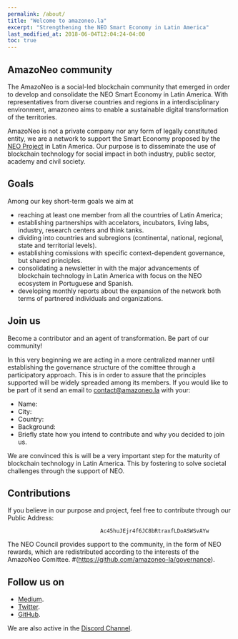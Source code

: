```yaml
---
permalink: /about/
title: "Welcome to amazoneo.la"
excerpt: "Strengthening the NEO Smart Economy in Latin America"
last_modified_at: 2018-06-04T12:04:24-04:00
toc: true
---
```


## AmazoNeo community

The AmazoNeo is a social-led blockchain community that emerged in order to develop and consolidate the NEO Smart Economy in Latin America. With representatives from diverse countries and regions in a interdisciplinary environment, amazoneo aims to enable a sustainable digital transformation of the territories.

AmazoNeo is not a private company nor any form of legally constituted entity, we are a network to support the Smart Economy proposed by the [NEO Project](https://github.com/neo-project) in Latin America. Our purpose is to disseminate the use of blockchain technology for social impact in both industry, public sector, academy and civil society.

## Goals

Among our key short-term goals we aim at
- reaching at least one member from all the countries of Latin America;
- establishing partnerships with accelators, incubators, living labs, industry, research centers and think tanks.
- dividing into countries and subregions (continental, national, regional, state and territorial levels).
- establishing comissions with specific context-dependent governance, but shared principles.
- consolidating a newsletter in with the major advancements of blockchain technology in Latin America with focus on the NEO ecosystem in Portuguese and Spanish.
- developing monthly reports about the expansion of the network both terms of partnered individuals and organizations.

## Join us

Become a contributor and an agent of transformation. Be part of our community!

In this very beginning we are acting in a more centralized manner until establishing the governance structure of the comittee through a participatory approach. This is in order to assure that the principles supported will be widely spreaded among its members. If you would like to be part of it send an email to contact@amazoneo.la with your:

- Name:
- City:
- Country:
- Background:
- Briefly state how you intend to contribute and why you decided to join us.

We are convinced this is will be a very important step for the maturity of blockchain technology in Latin America. This by fostering to solve societal challenges through the support of NEO.

## Contributions

If you believe in our purpose and project, feel free to contribute through our Public Address:

                                 Ac45huJEjr4f6JC8bRtraxfLDoASWSvAYw

The NEO Council provides support to the community, in the form of NEO rewards, which are redistributed  according to the interests of the AmazoNeo Comittee. #(https://github.com/amazoneo-la/governance).

## Follow us on

- [Medium](https://medium.com/amazoneo).
- [Twitter](https//twitter.com/amazoneo_la).
- [GitHub](https://github.com/amazoneo-la).

We are also active in the [Discord Channel](https://discord.gg/gTEddmq).
